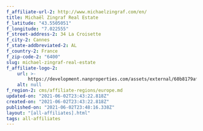 ```yaml
---
f_affiliate-url-2: http://www.michaelzingraf.com/en/
title: Michaël Zingraf Real Estate
f_latitude: "43.5505051"
f_longitude: "7.022555"
f_street-address-2: 34 La Croisette­
f_city-2: Cannes­
f_state-addbreviated-2: AL­
f_country-2: France
f_zip-code-2: "6400"
slug: michael-zingraf-real-estate
f_affiliate-logo-2:
    url: >-
        https://development.nanproperties.com/assets/external/60b8179afb6dd01d62d5af60_6081e57b77bb75188bd40cd0_60785a427528093c694bd1ea_content_unnamed.png
    alt: null
f_region-2: cms/affiliate-regions/europe.md
updated-on: "2021-06-02T23:43:22.818Z"
created-on: "2021-06-02T23:43:22.818Z"
published-on: "2021-06-02T23:48:16.338Z"
layout: "[all-affiliates].html"
tags: all-affiliates
---
```

